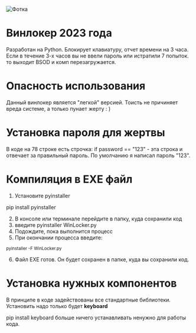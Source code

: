![Фотка](https://github.com/Filmans/WinLocker/assets/80627579/e18b134e-21ed-4dfb-ba98-e0f6508e457d)
# Винлокер 2023 года
Разработан на Python. Блокирует клавиатуру, отчет времени на 3 часа. 
Если в течение 3-х часов вы не ввели пароль или истратили 7 попыток. то выходит BSOD и комп перезагружается.

# Опасность использования
Данный винлокер является "легкой" версией. Тоисть не причиняет вреда системе, а только пунает жерту : )

# Установка пароля для жертвы
В коде на 78 строке есть строчка:  if password == "123" - эта строка и отвечает за правильный пароль.
По умолчанию я написал пароль "123".

# Компиляция в EXE файл
1. Установите pyinstaller

pip install pyinstaller

2. В консоле или терминале перейдите в папку, куда сохранили код
3. введите pyinstaller WinLocker.py
4. Подождите, пока выполнится процесс
5. При окончании процесса введите:

<sub>pyinstaller -F WinLocker.py</sub>

6. Файл EXE готов. Он будет сохранен в папке, куда вы сохранили код.

# Установка нужных компонентов
В принципе в коде задействованы все стандартные библиотеки.
Установить надо только будет **keyboard**

pip install keyboard
больше ничего устанавливать ненужно для работы кода.

